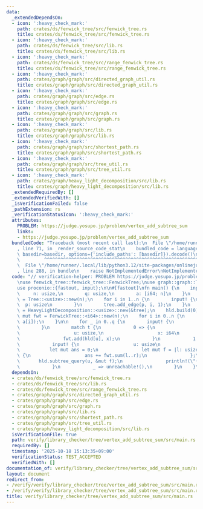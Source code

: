 ```yaml
---
data:
  _extendedDependsOn:
  - icon: ':heavy_check_mark:'
    path: crates/ds/fenwick_tree/src/fenwick_tree.rs
    title: crates/ds/fenwick_tree/src/fenwick_tree.rs
  - icon: ':heavy_check_mark:'
    path: crates/ds/fenwick_tree/src/lib.rs
    title: crates/ds/fenwick_tree/src/lib.rs
  - icon: ':heavy_check_mark:'
    path: crates/ds/fenwick_tree/src/range_fenwick_tree.rs
    title: crates/ds/fenwick_tree/src/range_fenwick_tree.rs
  - icon: ':heavy_check_mark:'
    path: crates/graph/graph/src/directed_graph_util.rs
    title: crates/graph/graph/src/directed_graph_util.rs
  - icon: ':heavy_check_mark:'
    path: crates/graph/graph/src/edge.rs
    title: crates/graph/graph/src/edge.rs
  - icon: ':heavy_check_mark:'
    path: crates/graph/graph/src/graph.rs
    title: crates/graph/graph/src/graph.rs
  - icon: ':heavy_check_mark:'
    path: crates/graph/graph/src/lib.rs
    title: crates/graph/graph/src/lib.rs
  - icon: ':heavy_check_mark:'
    path: crates/graph/graph/src/shortest_path.rs
    title: crates/graph/graph/src/shortest_path.rs
  - icon: ':heavy_check_mark:'
    path: crates/graph/graph/src/tree_util.rs
    title: crates/graph/graph/src/tree_util.rs
  - icon: ':heavy_check_mark:'
    path: crates/graph/heavy_light_decomposition/src/lib.rs
    title: crates/graph/heavy_light_decomposition/src/lib.rs
  _extendedRequiredBy: []
  _extendedVerifiedWith: []
  _isVerificationFailed: false
  _pathExtension: rs
  _verificationStatusIcon: ':heavy_check_mark:'
  attributes:
    PROBLEM: https://judge.yosupo.jp/problem/vertex_add_subtree_sum
    links:
    - https://judge.yosupo.jp/problem/vertex_add_subtree_sum
  bundledCode: "Traceback (most recent call last):\n  File \"/home/runner/.local/lib/python3.12/site-packages/onlinejudge_verify/documentation/build.py\"\
    , line 71, in _render_source_code_stat\n    bundled_code = language.bundle(stat.path,\
    \ basedir=basedir, options={'include_paths': [basedir]}).decode()\n          \
    \         ^^^^^^^^^^^^^^^^^^^^^^^^^^^^^^^^^^^^^^^^^^^^^^^^^^^^^^^^^^^^^^^^^^^^^^^^^^^^^^^^^\n\
    \  File \"/home/runner/.local/lib/python3.12/site-packages/onlinejudge_verify/languages/rust.py\"\
    , line 288, in bundle\n    raise NotImplementedError\nNotImplementedError\n"
  code: "// verification-helper: PROBLEM https://judge.yosupo.jp/problem/vertex_add_subtree_sum\n\
    \nuse fenwick_tree::fenwick_tree::FenwickTree;\nuse graph::graph::Tree;\nuse heavy_light_decomposition::HeavyLightDecomposition;\n\
    use proconio::{fastout, input};\n\n#[fastout]\nfn main() {\n    input! {\n   \
    \     n: usize,\n        q: usize,\n        a: [i64; n]\n    }\n    let mut tree\
    \ = Tree::<usize>::new(n);\n    for i in 1..n {\n        input! {\n          \
    \  p: usize\n        }\n        tree.add_edge(p, i, 1);\n    }\n    let mut hld\
    \ = HeavyLightDecomposition::<usize>::new(&tree);\n    hld.build(0);\n    let\
    \ mut fwt = FenwickTree::<i64>::new(n);\n    for i in 0..n {\n        fwt.add(hld[i],\
    \ a[i]);\n    }\n\n    for _ in 0..q {\n        input! {\n            t: usize\n\
    \        }\n        match t {\n            0 => {\n                input! {\n\
    \                    u: usize,\n                    x: i64\n                }\n\
    \                fwt.add(hld[u], x);\n            }\n            1 => {\n    \
    \            input! {\n                    u: usize\n                }\n     \
    \           let mut ans = 0;\n                let mut f = |l: usize, r: usize|\
    \ {\n                    ans += fwt.sum(l..r);\n                };\n         \
    \       hld.subtree_query(u, &mut f);\n                println!(\"{}\", ans);\n\
    \            }\n            _ => unreachable!(),\n        }\n    }\n}\n"
  dependsOn:
  - crates/ds/fenwick_tree/src/fenwick_tree.rs
  - crates/ds/fenwick_tree/src/lib.rs
  - crates/ds/fenwick_tree/src/range_fenwick_tree.rs
  - crates/graph/graph/src/directed_graph_util.rs
  - crates/graph/graph/src/edge.rs
  - crates/graph/graph/src/graph.rs
  - crates/graph/graph/src/lib.rs
  - crates/graph/graph/src/shortest_path.rs
  - crates/graph/graph/src/tree_util.rs
  - crates/graph/heavy_light_decomposition/src/lib.rs
  isVerificationFile: true
  path: verify/library_checker/tree/vertex_add_subtree_sum/src/main.rs
  requiredBy: []
  timestamp: '2025-10-18 15:13:35+09:00'
  verificationStatus: TEST_ACCEPTED
  verifiedWith: []
documentation_of: verify/library_checker/tree/vertex_add_subtree_sum/src/main.rs
layout: document
redirect_from:
- /verify/verify/library_checker/tree/vertex_add_subtree_sum/src/main.rs
- /verify/verify/library_checker/tree/vertex_add_subtree_sum/src/main.rs.html
title: verify/library_checker/tree/vertex_add_subtree_sum/src/main.rs
---
```

